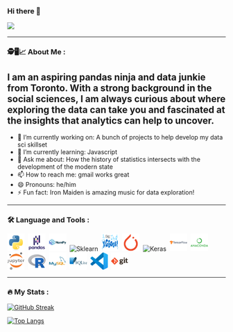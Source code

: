 ### Hi there 👋
<img src="../ddsarai-media/PandaNinj.jpeg?raw=true" width=600>

---
### :detective::desktop_computer::chart_with_upwards_trend: About Me :  
I am an aspiring pandas ninja and data junkie from Toronto. With a strong background in the social sciences, I am always curious about where exploring the data can take you and fascinated at the insights that analytics can help to uncover.
---
- 🔭 I’m currently working on: A bunch of projects to help develop my data sci skillset
- 🌱 I’m currently learning: Javascript
- 💬 Ask me about: How the history of statistics intersects with the development of the modern state
- 📫 How to reach me: gmail works great
- 😄 Pronouns: he/him
- ⚡ Fun fact: Iron Maiden is amazing music for data exploration!
<!-- - 👯 I’m looking to collaborate on ... -->
<!-- - 🤔 I’m looking for help with ... -->
---
### :hammer_and_wrench:  Language and Tools :
<div>
  <img src="https://github.com/devicons/devicon/blob/master/icons/python/python-original.svg" title="Python" alt="Python" width="40" height="40"/>&nbsp;
  <img src="https://github.com/devicons/devicon/blob/master/icons/pandas/pandas-original-wordmark.svg" title="Pandas" alt="Pandas" width="40" height="40"/>&nbsp;
  <img src="https://github.com/devicons/devicon/blob/master/icons/numpy/numpy-original-wordmark.svg" title="Numpy" alt="Numpy" width="40" height="40"/>&nbsp;
  <img src="https://scikit-learn.org/stable/_static/scikit-learn-logo-small.png" title="Sklearn" alt="Sklearn" width="40" height="40"/>&nbsp
  <img src="https://raw.githubusercontent.com/dmlc/dmlc.github.io/master/img/logo-m/xgboost.png" title="XGBoost" alt="XGBoost" width="40" height="40"/>&nbsp
  <img src="https://raw.githubusercontent.com/devicons/devicon/1119b9f84c0290e0f0b38982099a2bd027a48bf1/icons/pytorch/pytorch-original.svg" title="Pytorch" alt="Pytorch" width="40" height="40"/>&nbsp;
  <img src="https://keras.io/img/logo.png" title="Keras" alt="Keras" width="40" height="40"/>&nbsp;
  <img src="https://github.com/devicons/devicon/blob/master/icons/tensorflow/tensorflow-original-wordmark.svg" title="Tensorflow" alt="Tensorflow" width="40" height="40"/>&nbsp;
  <img src="https://raw.githubusercontent.com/devicons/devicon/1119b9f84c0290e0f0b38982099a2bd027a48bf1/icons/anaconda/anaconda-original-wordmark.svg" title="Anaconda" alt="Anaconda" width="40" height="40"/>&nbsp
  <img src="https://raw.githubusercontent.com/devicons/devicon/1119b9f84c0290e0f0b38982099a2bd027a48bf1/icons/jupyter/jupyter-original-wordmark.svg" title=Jupyter" alt="Jupyter" width="40" height="40"/>&nbsp
  <img src="https://github.com/devicons/devicon/blob/master/icons/r/r-original.svg" title="R" alt="R" width="40" height="40"/>&nbsp
  <img src="https://raw.githubusercontent.com/devicons/devicon/1119b9f84c0290e0f0b38982099a2bd027a48bf1/icons/mysql/mysql-original-wordmark.svg" title="MySQL" alt="MySQL" width="40" height="40"/>&nbsp;
  <img src="https://raw.githubusercontent.com/devicons/devicon/1119b9f84c0290e0f0b38982099a2bd027a48bf1/icons/sqlite/sqlite-original-wordmark.svg" title="SQLite" alt="SQLite" width="40" height="40"/>&nbsp;
  <img src="https://raw.githubusercontent.com/devicons/devicon/1119b9f84c0290e0f0b38982099a2bd027a48bf1/icons/vscode/vscode-original.svg" title="VSCode" alt="VSCode" width="40" height="40"/>&nbsp;
  <img src="https://raw.githubusercontent.com/devicons/devicon/1119b9f84c0290e0f0b38982099a2bd027a48bf1/icons/git/git-original-wordmark.svg" title="Git" alt="Git" width="40" height="40"/>&nbsp

---

### :fire: My Stats :
[![GitHub Streak](http://github-readme-streak-stats.herokuapp.com?user=ddsarai&theme=dark&background=000000)](https://git.io/streak-stats)

[![Top Langs](https://github-readme-stats.vercel.app/api/top-langs/?username=ddsarai&layout=compact&theme=vision-friendly-dark&count-private=true)](https://github.com/anuraghazra/github-readme-stats)

<!--
**ddsarai/ddsarai** is a ✨ _special_ ✨ repository because its `README.md` (this file) appears on your GitHub profile.

Here are some ideas to get you started:

- 🔭 I’m currently working on ...
- 🌱 I’m currently learning ...
- 👯 I’m looking to collaborate on ...
- 🤔 I’m looking for help with ...
- 💬 Ask me about ...
- 📫 How to reach me: ...
- 😄 Pronouns: he/him
- ⚡ Fun fact: ...
-->

